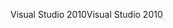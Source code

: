 <span data-ttu-id="d3e71-101">Visual Studio 2010</span><span class="sxs-lookup"><span data-stu-id="d3e71-101">Visual Studio 2010</span></span>
